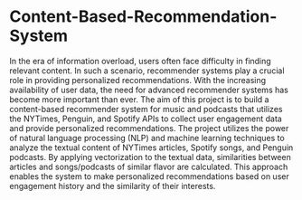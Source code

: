 # Content-Based-Recommendation-System
In the era of information overload, users often face difficulty in finding relevant content. In such a scenario, recommender systems play a crucial role in providing personalized recommendations. With the increasing availability of user data, the need for advanced recommender systems has become more important than ever. The aim of this project is to build a content-based recommender system for music and podcasts that utilizes the NYTimes, Penguin, and Spotify APIs to collect user engagement data and provide personalized recommendations.
The project utilizes the power of natural language processing (NLP) and machine learning techniques to analyze the textual content of NYTimes articles, Spotify songs, and Penguin podcasts. By applying vectorization to the textual data, similarities between articles and songs/podcasts of similar flavor are calculated. This approach enables the system to make personalized recommendations based on user engagement history and the similarity of their interests.

